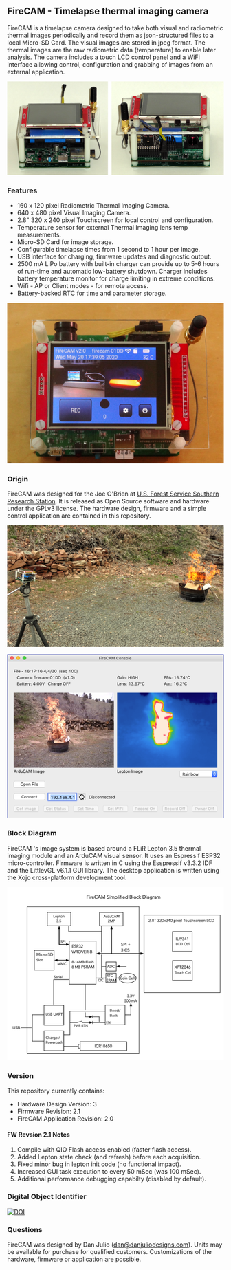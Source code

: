 ## FireCAM - Timelapse thermal imaging camera

FireCAM is a timelapse camera designed to take both visual and radiometric thermal images periodically and record them as json-structured files to a local Micro-SD Card.  The visual images are stored in jpeg format.  The thermal images are the raw radiometric data (temperature) to enable later analysis.  The camera includes a touch LCD control panel and a WiFi interface allowing control, configuration and grabbing of images from an external application.

![FireCAM Rev 3 Hardware](pictures/fire_cam_rev3.png)

### Features
* 160 x 120 pixel Radiometric Thermal Imaging Camera.
* 640 x 480 pixel Visual Imaging Camera.
* 2.8" 320 x 240 pixel Touchscreen for local control and configuration.
* Temperature sensor for external Thermal Imaging lens temp measurements.
* Micro-SD Card for image storage.
* Configurable timelapse times from 1 second to 1 hour per image.
* USB interface for charging, firmware updates and diagnostic output.
* 2500 mA LiPo battery with built-in charger can provide up to 5-6 hours of run-time and automatic low-battery shutdown.  Charger includes battery temperature monitor for charge limiting in extreme conditions.
* Wifi - AP or Client modes - for remote access.
* Battery-backed RTC for time and parameter storage.


![FireCAM Touchscreen Interface](pictures/main_screen.png)

### Origin
FireCAM was designed for the Joe O'Brien at [U.S. Forest Service Southern Research Station](https://www.srs.fs.usda.gov/).  It is released as Open Source software and hardware under the GPLv3 license.  The hardware design, firmware and a simple control application are contained in this repository.

![FireCAM in action](pictures/taking_pictures.png)

![FireCAM Application](pictures/console_from_picture.png)

### Block Diagram
FireCAM 's image system is based around a FLiR Lepton 3.5 thermal imaging module and an ArduCAM visual sensor.  It uses an Espressif ESP32 micro-controller.  Firmware is written in C using the Esspressif v3.3.2 IDF and the LittlevGL v6.1.1 GUI library.  The desktop application is written using the Xojo cross-platform development tool.

![FireCAM Block Diagram](pictures/firecam_block_diagram.png)

### Version
This repository currently contains:

* Hardware Design Version: 3
* Firmware Revision: 2.1
* FireCAM Application Revision: 2.0

#### FW Revsion 2.1 Notes

1. Compile with QIO Flash access enabled (faster flash access).
2. Added Lepton state check (and refresh) before each acquisition.
3. Fixed minor bug in lepton init code (no functional impact).
4. Increased GUI task execution to every 50 mSec (was 100 mSec).
5. Additional performance debugging capabilty (disabled by default).

### Digital Object Identifier
[![DOI](https://zenodo.org/badge/DOI/10.5281/zenodo.3935906.svg)](https://doi.org/10.5281/zenodo.3935906)


### Questions
FireCAM was designed by Dan Julio (dan@danjuliodesigns.com).  Units may be available for purchase for qualified customers.  Customizations of the hardware, firmware or application are possible.